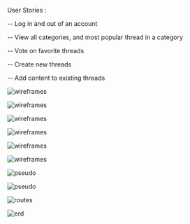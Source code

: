 User Stories :

-- Log in and out of an account

-- View all categories, and most popular thread in a category

-- Vote on favorite threads

-- Create new threads

-- Add content to existing threads


![wireframes](wireframe1.png)

![wireframes](wireframe2.png)

![wireframes](wireframe3.png)

![wireframes](wireframe4.png)

![wireframes](wireframe5.png)

![wireframes](wireframe6.png)

![pseudo](pseudocode1.png)

![pseudo](pseudocode2.png)

![routes](routes.png)

![erd](ERD.png)